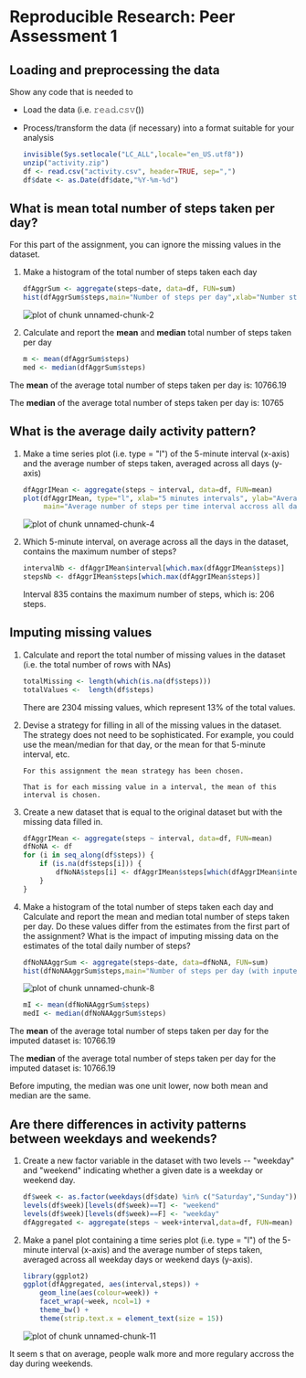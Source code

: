 # Reproducible Research: Peer Assessment 1
## Loading and preprocessing the data
Show any code that is needed to

- Load the data (i.e. 𝚛𝚎𝚊𝚍.𝚌𝚜𝚟())
- Process/transform the data (if necessary) into a format suitable for your analysis

    
    ```r
    invisible(Sys.setlocale("LC_ALL",locale="en_US.utf8"))
    unzip("activity.zip")
    df <- read.csv("activity.csv", header=TRUE, sep=",")
    df$date <- as.Date(df$date,"%Y-%m-%d")
    ```

## What is mean total number of steps taken per day?
For this part of the assignment, you can ignore the missing values in the dataset.

1. Make a histogram of the total number of steps taken each day

    
    ```r
    dfAggrSum <- aggregate(steps~date, data=df, FUN=sum)
    hist(dfAggrSum$steps,main="Number of steps per day",xlab="Number steps per day")
    ```
    
    ![plot of chunk unnamed-chunk-2](figure/unnamed-chunk-2-1.png)

2. Calculate and report the **mean** and **median** total number of steps taken per day

    
    ```r
    m <- mean(dfAggrSum$steps)
    med <- median(dfAggrSum$steps)
    ```

The **mean** of the  average total number of steps taken per day is: 10766.19

The **median** of the  average total number of steps taken per day is:  10765


## What is the average daily activity pattern?

1. Make a time series plot (i.e. type = "l") of the 5-minute interval (x-axis) and the average number of steps taken, averaged across all days (y-axis)

    
    ```r
    dfAggrIMean <- aggregate(steps ~ interval, data=df, FUN=mean)
    plot(dfAggrIMean, type="l", xlab="5 minutes intervals", ylab="Average number of steps", 
         main="Average number of steps per time interval accross all days")
    ```
    
    ![plot of chunk unnamed-chunk-4](figure/unnamed-chunk-4-1.png)

2. Which 5-minute interval, on average across all the days in the dataset, contains the maximum number of steps?

    
    ```r
    intervalNb <- dfAggrIMean$interval[which.max(dfAggrIMean$steps)]
    stepsNb <- dfAggrIMean$steps[which.max(dfAggrIMean$steps)]
    ```

    Interval 835 contains the maximum number of steps, which is: 206 steps.

## Imputing missing values
1. Calculate and report the total number of missing values in the dataset (i.e. the total number of rows with NAs)

    
    ```r
    totalMissing <- length(which(is.na(df$steps)))
    totalValues <-  length(df$steps)
    ```

    There are 2304 missing values, which represent 13% of the total values.

2. Devise a strategy for filling in all of the missing values in the dataset. The strategy does not need to be sophisticated. For example, you could use the mean/median for that day, or the mean for that 5-minute interval, etc.

    ```
    For this assignment the mean strategy has been chosen.

    That is for each missing value in a interval, the mean of this interval is chosen.
    ```

3. Create a new dataset that is equal to the original dataset but with the missing data filled in.

    
    ```r
    dfAggrIMean <- aggregate(steps ~ interval, data=df, FUN=mean)
    dfNoNA <- df
    for (i in seq_along(df$steps)) {
        if (is.na(df$steps[i])) {
            dfNoNA$steps[i] <- dfAggrIMean$steps[which(dfAggrIMean$interval==df$interval[i])]
        }
    }
    ```

4. Make a histogram of the total number of steps taken each day and Calculate and report the mean and median total number of steps taken per day. Do these values differ from the estimates from the first part of the assignment? What is the impact of imputing missing data on the estimates of the total daily number of steps?

    
    ```r
    dfNoNAAggrSum <- aggregate(steps~date, data=dfNoNA, FUN=sum)
    hist(dfNoNAAggrSum$steps,main="Number of steps per day (with inputed values)",xlab="Number steps per day")
    ```
    
    ![plot of chunk unnamed-chunk-8](figure/unnamed-chunk-8-1.png)

    
    ```r
    mI <- mean(dfNoNAAggrSum$steps)
    medI <- median(dfNoNAAggrSum$steps)
    ```

The **mean** of the  average total number of steps taken per day for the imputed dataset is: 10766.19

The **median** of the  average total number of steps taken per day for the imputed dataset is:  10766.19

Before imputing, the median was one unit lower, now both mean and median are the same.

## Are there differences in activity patterns between weekdays and weekends?
1. Create a new factor variable in the dataset with two levels -- "weekday" and "weekend" indicating whether a given date is a weekday or weekend day.

    
    ```r
    df$week <- as.factor(weekdays(df$date) %in% c("Saturday","Sunday"))
    levels(df$week)[levels(df$week)==T] <- "weekend"
    levels(df$week)[levels(df$week)==F] <- "weekday"
    dfAggregated <- aggregate(steps ~ week+interval,data=df, FUN=mean)
    ```

2. Make a panel plot containing a time series plot (i.e. type = "l") of the 5-minute interval (x-axis) and the average number of steps taken, averaged across all weekday days or weekend days (y-axis).

    
    ```r
    library(ggplot2)
    ggplot(dfAggregated, aes(interval,steps)) +
        geom_line(aes(colour=week)) +
        facet_wrap(~week, ncol=1) +
        theme_bw() + 
        theme(strip.text.x = element_text(size = 15))
    ```
    
    ![plot of chunk unnamed-chunk-11](figure/unnamed-chunk-11-1.png)

It seem    s that on average, people walk more and more regulary accross the day during weekends.

